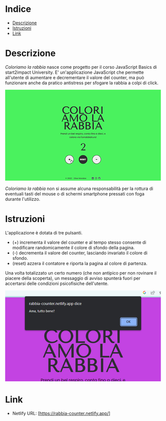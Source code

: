 # Indice
* <a href="https://github.com/elisa-morales/coloriamo-la-rabbia#descrizione">Descrizione</a>
* <a href="https://github.com/elisa-morales/coloriamo-la-rabbia#istruzioni">Istruzioni</a>
* <a href="https://github.com/elisa-morales/coloriamo-la-rabbia#link">Link</a>
 
# Descrizione
<i>Coloriamo la rabbia</i> nasce come progetto per il corso JavaScript Basics di start2impact University. E' un'applicazione JavaScript che permette all'utente di aumentare e decrementare il valore del counter, ma può funzionare anche da pratico antistress per sfogare la rabbia a colpi di click. 

<img src="https://github.com/elisa-morales/coloriamo-la-rabbia/blob/main/screenshots/desktop-counter.gif">

<i>Coloriamo la rabbia</i> non si assume alcuna responsabilità per la rottura di eventuali tasti del mouse o di schermi smartphone pressati con foga durante l'utilizzo.

# Istruzioni
L'applicazione è dotata di tre pulsanti. 
* (+) incrementa il valore del counter e al tempo stesso consente di modificare randomicamente il colore di sfondo della pagina.
* (-) decrementa il valore del counter, lasciando invariato il colore di sfondo.
* (reset) azzera il contatore e riporta la pagina al colore di partenza.

Una volta totalizzato un certo numero (che non antipico per non rovinare il piacere della scoperta), un messaggio di avviso spunterà fuori per accertarsi delle condizioni psicofisiche dell'utente.

<img src="https://github.com/elisa-morales/coloriamo-la-rabbia/blob/main/screenshots/alert-counter.jpg">

# Link
* Netlify URL: [https://rabbia-counter.netlify.app/]
